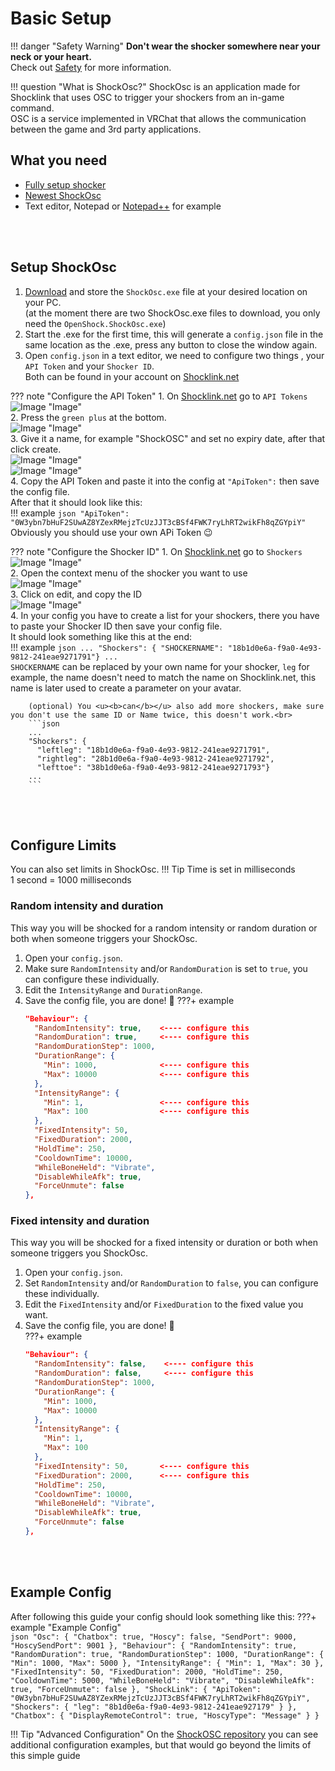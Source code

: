 # Basic Setup

!!! danger "Safety Warning"
    **Don't wear the shocker somewhere near your neck or your heart.**  
    Check out [Safety](../safety/safety-rules.md) for more information.  

!!! question "What is ShockOsc?"
    ShockOsc is an application made for Shocklink that uses OSC to trigger your shockers from an in-game command.  
    OSC is a service implemented in VRChat that allows the communication between the game and 3rd party applications.  

## What you need

- [Fully setup shocker](openshock-first-setup.md)
- [Newest ShockOsc](https://github.com/OpenShock/ShockOsc/releases)
- Text editor, Notepad or [Notepad++](https://notepad-plus-plus.org/) for example

<br></br>

## Setup ShockOsc
1. [Download](https://github.com/OpenShock/ShockOsc/releases) and store the ``ShockOsc.exe`` file at your desired location on your PC.  
   (at the moment there are two ShockOsc.exe files to download, you only need the ``OpenShock.ShockOsc.exe``)  
2. Start the .exe for the first time, this will generate a ``config.json`` file in the same location as the .exe, press any button to close the window again.
3. Open ``config.json`` in a text editor, we need to configure two things , your ``API Token`` and your ``Shocker ID``.  
Both can be found in your account on [Shocklink.net](https://shocklink.net/)

??? note "Configure the API Token"
    1. On [Shocklink.net](https://shocklink.net/) go to ``API Tokens``  
    ![Image "Image"](../static/guides/shockosc/finds_apitokens.png)  
    2. Press the ``green plus`` at the bottom.  
    ![Image "Image"](../static/guides/shockosc/green_plus.png)  
    3. Give it a name, for example "ShockOSC" and set no expiry date, after that click create.  
    ![Image "Image"](../static/guides/shockosc/create_APIToken.png)  
    ![Image "Image"](../static/guides/shockosc/API_Token.png)  
    4. Copy the API Token and paste it into the config at ``"ApiToken":`` then save the config file.  
    After that it should look like this:  
    !!! example
        ```json
        "ApiToken": "0W3ybn7bHuF2SUwAZ8YZexRMejzTcUzJJT3cBSf4FWK7ryLhRT2wikFh8qZGYpiY"
        ```  
        Obviously you should use your own APi Token 😉


??? note "Configure the Shocker ID"
    1. On [Shocklink.net](https://shocklink.net/) go to ``Shockers``  
    ![Image "Image"](../static/guides/shockosc/find_shockers.png)  
    2. Open the context menu of the shocker you want to use  
    ![Image "Image"](../static/guides/shockosc/find_shockerid.png)  
    3. Click on edit, and copy the ID  
    ![Image "Image"](../static/guides/shockosc/find_shockerid2.png)  
    4. In your config you have to create a list for your shockers, there you have to paste your Shocker ID then save your config file.    
    It should look something like this at the end:  
    !!! example 
        ```json
        ...
        "Shockers": {
          "SHOCKERNAME": "18b1d0e6a-f9a0-4e93-9812-241eae9271791"}
        ...
        ```  
        ``SHOCKERNAME`` can be replaced by your own name for your shocker, ``leg`` for example, the name doesn't need to match the name on Shocklink.net, this name is later used to create a parameter on your avatar.  
              
        (optional) You <u><b>can</b></u> also add more shockers, make sure you don't use the same ID or Name twice, this doesn't work.<br>
        ```json
        ...
        "Shockers": {
          "leftleg": "18b1d0e6a-f9a0-4e93-9812-241eae9271791", 
          "rightleg": "28b1d0e6a-f9a0-4e93-9812-241eae9271792",
          "lefttoe": "38b1d0e6a-f9a0-4e93-9812-241eae9271793"}
        ...
        ```

<br></br>

## Configure Limits
You can also set limits in ShockOsc. 
!!! Tip
    Time is set in milliseconds  
    1 second = 1000 milliseconds  
    
### Random intensity and duration
This way you will be shocked for a random intensity or random duration or both when someone triggers your ShockOsc.  

1. Open your ``config.json``.
2. Make sure ``RandomIntensity`` and/or ``RandomDuration`` is set to ``true``, you can configure these individually. 
3. Edit the ``IntensityRange`` and ``DurationRange``.
4. Save the config file, you are done! 🎉
???+ example
    ```json
    "Behaviour": {
      "RandomIntensity": true,    <---- configure this
      "RandomDuration": true,     <---- configure this
      "RandomDurationStep": 1000,
      "DurationRange": {
        "Min": 1000,              <---- configure this
        "Max": 10000              <---- configure this
      },
      "IntensityRange": {
        "Min": 1,                 <---- configure this
        "Max": 100                <---- configure this
      },
      "FixedIntensity": 50,
      "FixedDuration": 2000,
      "HoldTime": 250,
      "CooldownTime": 10000,
      "WhileBoneHeld": "Vibrate",
      "DisableWhileAfk": true,
      "ForceUnmute": false
    },
    ```


### Fixed intensity and duration
This way you will be shocked for a fixed intensity or duration or both when someone triggers you ShockOsc.  

1. Open your ``config.json``.
2. Set ``RandomIntensity`` and/or ``RandomDuration``  to ``false``, you can configure these individually. 
3. Edit the ``FixedIntensity`` and/or ``FixedDuration`` to the fixed value you want.
4. Save the config file, you are done! 🎉  
???+ example
    ```json
    "Behaviour": {
      "RandomIntensity": false,    <---- configure this
      "RandomDuration": false,     <---- configure this
      "RandomDurationStep": 1000,
      "DurationRange": {
        "Min": 1000,
        "Max": 10000
      },
      "IntensityRange": {
        "Min": 1,
        "Max": 100
      },
      "FixedIntensity": 50,       <---- configure this
      "FixedDuration": 2000,      <---- configure this
      "HoldTime": 250,
      "CooldownTime": 10000,
      "WhileBoneHeld": "Vibrate",
      "DisableWhileAfk": true,
      "ForceUnmute": false
    },
    ```

<br></br>

## Example Config
After following this guide your config should look something like this: 
???+ example "Example Config"   
    ```json
    "Osc": {
        "Chatbox": true,
        "Hoscy": false,
        "SendPort": 9000,
        "HoscySendPort": 9001
      },
      "Behaviour": {
        "RandomIntensity": true,
        "RandomDuration": true,
        "RandomDurationStep": 1000,
        "DurationRange": {
          "Min": 1000,
          "Max": 5000
        },
        "IntensityRange": {
          "Min": 1,
          "Max": 30
        },
        "FixedIntensity": 50,
        "FixedDuration": 2000,
        "HoldTime": 250,
        "CooldownTime": 5000,
        "WhileBoneHeld": "Vibrate",
        "DisableWhileAfk": true,
        "ForceUnmute": false
      },
      "ShockLink": {
        "ApiToken": "0W3ybn7bHuF2SUwAZ8YZexRMejzTcUzJJT3cBSf4FWK7ryLhRT2wikFh8qZGYpiY",
        "Shockers": {
        "leg": "8b1d0e6a-f9a0-4e93-9812-241eae927179"
        }
      },
      "Chatbox": {
        "DisplayRemoteControl": true,
        "HoscyType": "Message"
      }
    }
    ```


!!! Tip "Advanced Configuration"
    On the [ShockOSC repository](https://github.com/OpenShock/ShockOsc) you can see additional configuration examples, but that would go beyond the limits of this simple guide  
